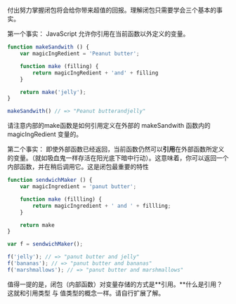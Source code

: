 # 

付出努力掌握闭包将会给你带来超值的回报。理解闭包只需要学会三个基本的事实。

第一个事实： JavaScript 允许你引用在当前函数以外定义的变量。

```js
function makeSandwith () {
    var magicIngRedient = 'Peanut butter';

    function make (filling) {
        return magicIngRedient + 'and' + filling
    }

    return make('jelly');
}

makeSandwith() // => "Peanut butterandjelly"
```

请注意内部的make函数是如何引用定义在外部的 makeSandwith 函数内的 magicIngRedient 变量的。



第二个事实： 即使外部函数已经返回，当前函数仍然可以**引用**在外部函数所定义的变量。（就如吸血鬼一样存活在阳光底下暗中行动）。这意味着，你可以返回一个内部函数，并在稍后调用它。这是闭包最重要的特性

```js
function sendwichMaker () {
    var magicIngredient = 'panut butter';

    function make (fillling) {
        return magicIngredient + ' and ' + fillling;
    }

    return make
}

var f = sendwichMaker();

f('jelly'); // => "panut butter and jelly"
f('bananas'); // => "panut butter and bananas"
f('marshmallows'); // => "panut butter and marshmallows"
```

值得一提的是，闭包（内部函数）对变量存储的方式是**引用。**什么是引用？ 这就和引用类型 与 值类型的概念一样。请自行扩展了解。

